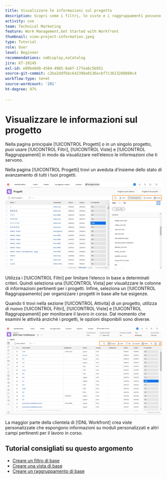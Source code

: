 ```yaml
---
title: Visualizzare le informazioni sul progetto
description: Scopri come i filtri, le viste e i raggruppamenti possono agevolare la visualizazione di informazioni sui progetti e semplificarne la gestione.
activity: use
team: Technical Marketing
feature: Work Management,Get Started with Workfront
thumbnail: view-project-information.jpeg
type: Tutorial
role: User
level: Beginner
recommendations: noDisplay,noCatalog
jira: KT-10145
exl-id: e89be0d0-4584-4985-8a6f-177ea6c5b951
source-git-commit: c2ba2ddfbbc642398a0136ecbf7c3613208080c4
workflow-type: tm+mt
source-wordcount: '201'
ht-degree: 97%

---
```


# Visualizzare le informazioni sul progetto

Nella pagina principale [!UICONTROL Progetti] o in un singolo progetto, puoi usare [!UICONTROL Filtri], [!UICONTROL Viste] e [!UICONTROL Raggruppamenti] in modo da visualizzare nell’elenco le informazioni che ti servono.

Nella pagina [!UICONTROL Progetti] trovi un aveduta d’insieme dello stato di avanzamento di tutti i tuoi progetti.

![Pagina Progetti con filtri visualizzati](assets/planner-fund-project-page-fvg-copy.png)

Utilizza i [!UICONTROL Filtri] per limitare l’elenco in base a determinati criteri. Quindi seleziona una [!UICONTROL Vista] per visualizzare le colonne di informazioni pertinenti per i progetti. Infine, seleziona un [!UICONTROL Raggruppamento] per organizzare i progetti in base alle tue esigenze.

Quando ti trovi nella sezione [!UICONTROL Attività] di un progetto, utilizza di nuovo [!UICONTROL Filtri], [!UICONTROL Viste] e [!UICONTROL Raggruppamenti] per monitorare il lavoro in corso. Dal momento che esamini le attività anziché i progetti, le opzioni disponibili sono diverse.

![Elenco delle attività del progetto con viste visualizzate](assets/planner-fund-task-list-fvg.png)

La maggior parte della clientela di [!DNL Workfront] crea viste personalizzate che espongono informazioni su moduli personalizzati e altri campi pertinenti per il lavoro in corso.

## Tutorial consigliati su questo argomento

* [Creare un filtro di base](https://experienceleague.adobe.com/docs/workfront-learn/tutorials-workfront/reporting/basic-reporting/create-a-basic-filter.html?lang=it)
* [Creare una vista di base](https://experienceleague.adobe.com/docs/workfront-learn/tutorials-workfront/reporting/basic-reporting/create-a-basic-view.html?lang=it)
* [Creare un raggruppamento di base](https://experienceleague.adobe.com/docs/workfront-learn/tutorials-workfront/reporting/basic-reporting/create-a-basic-grouping.html?lang=it)

